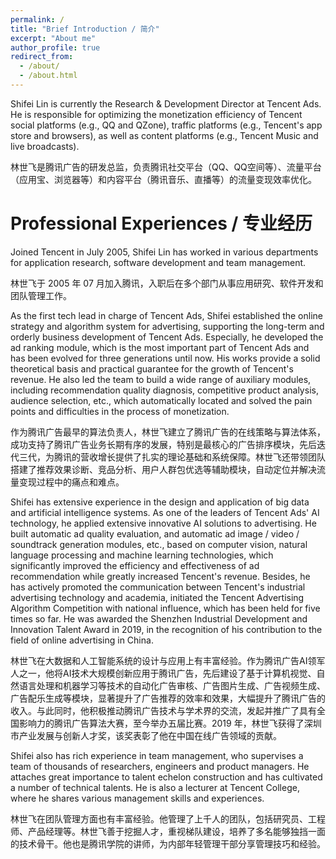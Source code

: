 ```yaml
---
permalink: /
title: "Brief Introduction / 简介"
excerpt: "About me"
author_profile: true
redirect_from:
  - /about/
  - /about.html
---
```


Shifei Lin is currently the Research & Development Director at Tencent Ads. He is responsible for optimizing the monetization efficiency of Tencent social platforms (e.g., QQ and QZone), traffic platforms (e.g., Tencent's app store and browsers), as well as content platforms (e.g., Tencent Music and live broadcasts).

林世飞是腾讯广告的研发总监，负责腾讯社交平台（QQ、QQ空间等）、流量平台（应用宝、浏览器等）和内容平台（腾讯音乐、直播等）的流量变现效率优化。

Professional Experiences / 专业经历
======

Joined Tencent in July 2005, Shifei Lin has worked in various departments for application research, software development and team management.

林世飞于 2005 年 07 月加入腾讯，入职后在多个部门从事应用研究、软件开发和团队管理工作。

As the first tech lead in charge of Tencent Ads, Shifei established the online strategy and algorithm system for advertising, supporting the long-term and orderly business development of Tencent Ads. Especially, he developed the ad ranking module, which is the most important part of Tencent Ads and has been evolved for three generations until now. His works provide a solid theoretical basis and practical guarantee for the growth of Tencent's revenue. He also led the team to build a wide range of auxiliary modules, including recommendation quality diagnosis, competitive product analysis, audience selection, etc., which automatically located and solved the pain points and difficulties in the process of monetization.

作为腾讯广告最早的算法负责人，林世飞建立了腾讯广告的在线策略与算法体系，成功支持了腾讯广告业务长期有序的发展，特别是最核心的广告排序模块，先后迭代三代，为腾讯的营收增长提供了扎实的理论基础和系统保障。林世飞还带领团队搭建了推荐效果诊断、竞品分析、用户人群包优选等辅助模块，自动定位并解决流量变现过程中的痛点和难点。

Shifei has extensive experience in the design and application of big data and artificial intelligence systems. As one of the leaders of Tencent Ads' AI technology, he applied extensive innovative AI solutions to advertising. He built automatic ad quality evaluation, and automatic ad image / video / soundtrack generation modules, etc., based on computer vision, natural language processing and machine learning technologies, which significantly improved the efficiency and effectiveness of ad recommendation while greatly increased Tencent's revenue. Besides, he has actively promoted the communication between Tencent's industrial advertising technology and academia, initiated the Tencent Advertising Algorithm Competition with national influence, which has been held for five times so far. He was awarded the Shenzhen Industrial Development and Innovation Talent Award in 2019, in the recognition of his contribution to the field of online advertising in China.

林世飞在大数据和人工智能系统的设计与应用上有丰富经验。作为腾讯广告AI领军人之一，他将AI技术大规模创新应用于腾讯广告，先后建设了基于计算机视觉、自然语言处理和机器学习等技术的自动化广告审核、广告图片生成、广告视频生成、广告配乐生成等模块，显著提升了广告推荐的效率和效果，大幅提升了腾讯广告的收入。与此同时，他积极推动腾讯广告技术与学术界的交流，发起并推广了具有全国影响力的腾讯广告算法大赛，至今举办五届比赛。2019 年，林世飞获得了深圳市产业发展与创新人才奖，该奖表彰了他在中国在线广告领域的贡献。

Shifei also has rich experience in team management, who supervises a team of thousands of researchers, engineers and product managers. He attaches great importance to talent echelon construction and has cultivated a number of technical talents. He is also a lecturer at Tencent College, where he shares various management skills and experiences.

林世飞在团队管理方面也有丰富经验。他管理了上千人的团队，包括研究员、工程师、产品经理等。林世飞善于挖掘人才，重视梯队建设，培养了多名能够独挡一面的技术骨干。他也是腾讯学院的讲师，为内部年轻管理干部分享管理技巧和经验。
